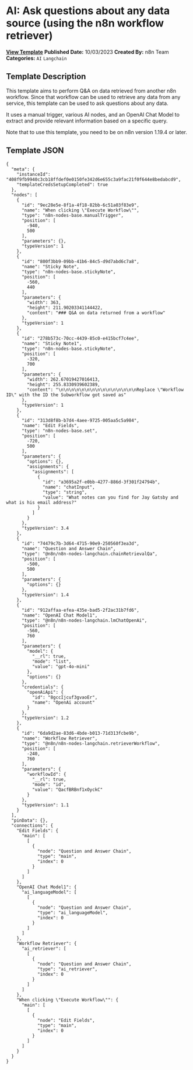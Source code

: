 # AI: Ask questions about any data source (using the n8n workflow retriever)

**[View Template](https://n8n.io/workflows/1958-/)**  **Published Date:** 10/03/2023  **Created By:** n8n Team  **Categories:** `AI` `Langchain`  

## Template Description

This template aims to perform Q&A on data retrieved from another n8n workflow. Since that workflow can be used to retrieve any data from any service, this template can be used to ask questions about any data.

It uses a manual trigger, various AI nodes, and an OpenAI Chat Model to extract and provide relevant information based on a specific query.

Note that to use this template, you need to be on n8n version 1.19.4 or later.

## Template JSON

```
{
  "meta": {
    "instanceId": "408f9fb9940c3cb18ffdef0e0150fe342d6e655c3a9fac21f0f644e8bedabcd9",
    "templateCredsSetupCompleted": true
  },
  "nodes": [
    {
      "id": "9ec28e5e-8f1a-4f18-82bb-6c51a03f83e9",
      "name": "When clicking \"Execute Workflow\"",
      "type": "n8n-nodes-base.manualTrigger",
      "position": [
        -940,
        500
      ],
      "parameters": {},
      "typeVersion": 1
    },
    {
      "id": "800f3bb9-09bb-41b6-84c5-d9d7abd6c7a8",
      "name": "Sticky Note",
      "type": "n8n-nodes-base.stickyNote",
      "position": [
        -560,
        440
      ],
      "parameters": {
        "width": 363,
        "height": 211.90203341144422,
        "content": "### Q&A on data returned from a workflow"
      },
      "typeVersion": 1
    },
    {
      "id": "278b573c-70cc-4439-85c0-e415bcf7c4ee",
      "name": "Sticky Note1",
      "type": "n8n-nodes-base.stickyNote",
      "position": [
        -320,
        700
      ],
      "parameters": {
        "width": 262.67019427016413,
        "height": 255.8330939602389,
        "content": "\n\n\n\n\n\n\n\n\n\n\n\n\n\n\nReplace \"Workflow ID\" with the ID the Subworkflow got saved as"
      },
      "typeVersion": 1
    },
    {
      "id": "313d8f8b-b7d4-4aee-9725-005aa5c5a984",
      "name": "Edit Fields",
      "type": "n8n-nodes-base.set",
      "position": [
        -720,
        500
      ],
      "parameters": {
        "options": {},
        "assignments": {
          "assignments": [
            {
              "id": "a3695a2f-e0bb-4277-886d-3f301f24794b",
              "name": "chatInput",
              "type": "string",
              "value": "What notes can you find for Jay Gatsby and what is his email address?"
            }
          ]
        }
      },
      "typeVersion": 3.4
    },
    {
      "id": "74479c7b-3d64-4715-90e9-250560f3ea3d",
      "name": "Question and Answer Chain",
      "type": "@n8n/n8n-nodes-langchain.chainRetrievalQa",
      "position": [
        -500,
        500
      ],
      "parameters": {
        "options": {}
      },
      "typeVersion": 1.4
    },
    {
      "id": "912affaa-efea-435e-bad5-2f2ac31b7fd6",
      "name": "OpenAI Chat Model1",
      "type": "@n8n/n8n-nodes-langchain.lmChatOpenAi",
      "position": [
        -560,
        760
      ],
      "parameters": {
        "model": {
          "__rl": true,
          "mode": "list",
          "value": "gpt-4o-mini"
        },
        "options": {}
      },
      "credentials": {
        "openAiApi": {
          "id": "8gccIjcuf3gvaoEr",
          "name": "OpenAi account"
        }
      },
      "typeVersion": 1.2
    },
    {
      "id": "6da9d2ae-83d6-4bde-b013-71d313fcbe9b",
      "name": "Workflow Retriever",
      "type": "@n8n/n8n-nodes-langchain.retrieverWorkflow",
      "position": [
        -240,
        760
      ],
      "parameters": {
        "workflowId": {
          "__rl": true,
          "mode": "id",
          "value": "QacfBRBnf1xOyckC"
        }
      },
      "typeVersion": 1.1
    }
  ],
  "pinData": {},
  "connections": {
    "Edit Fields": {
      "main": [
        [
          {
            "node": "Question and Answer Chain",
            "type": "main",
            "index": 0
          }
        ]
      ]
    },
    "OpenAI Chat Model1": {
      "ai_languageModel": [
        [
          {
            "node": "Question and Answer Chain",
            "type": "ai_languageModel",
            "index": 0
          }
        ]
      ]
    },
    "Workflow Retriever": {
      "ai_retriever": [
        [
          {
            "node": "Question and Answer Chain",
            "type": "ai_retriever",
            "index": 0
          }
        ]
      ]
    },
    "When clicking \"Execute Workflow\"": {
      "main": [
        [
          {
            "node": "Edit Fields",
            "type": "main",
            "index": 0
          }
        ]
      ]
    }
  }
}
```
